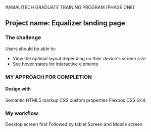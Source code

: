 #AMALITECH GRADUATE TRAINING PROGRAM (PHASE ONE)

## Project name: Equalizer landing page


### The challenge

Users should be able to:

- View the optimal layout depending on their device's screen size
- See hover states for interactive elements


### MY APPROACH FOR COMPLETION
#### Design with
Semantic HTML5 markup
CSS custom properties
Flexbox
CSS Grid

### My workflow
Desktop screen first
Followed by tablet Screen and
Mobile screen
